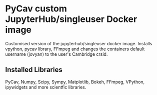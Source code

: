 # PyCav custom JupyterHub/singleuser Docker image 

Customised version of the jupyterhub/singleuser docker image. Installs vpython, pycav library, FFmpeg and changes the containers default username (jovyan) to the user's Cambridge crsid.

## Installed Libraries

PyCav, Numpy, Scipy, Sympy, Matplotlib, Bokeh, FFmpeg, VPython, ipywidgets and more scientfic libraries.
